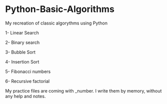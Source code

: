 # Python-Basic-Algorithms
My recreation of classic algorythms using Python

1- Linear Search

2- Binary search

3- Bubble Sort

4- Insertion Sort

5- Fibonacci numbers

6- Recursive factorial

My practice files are coming with _number. 
I write them by memory, without any help and notes.